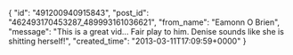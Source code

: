  {
   "id": "491200940915843",
   "post_id": "462493170453287_489993161036621",
   "from_name": "Eamonn O Brien",
   "message": "This is a great vid... Fair play to him. Denise sounds like she is shitting herself!",
   "created_time": "2013-03-11T17:09:59+0000"
 }

